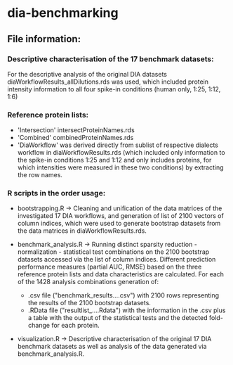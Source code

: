 # dia-benchmarking

## File information:

### Descriptive characterisation of the 17 benchmark datasets:
For the descriptive analysis of the original DIA datasets 
diaWorkflowResults_allDilutions.rds was used, which included protein intensity information to all four spike-in conditions (human only, 1:25, 1:12, 1:6)

### Reference protein lists:
- 'Intersection' intersectProteinNames.rds
- 'Combined' combinedProteinNames.rds
- 'DiaWorkflow' was derived directly from sublist of respective dialects workflow in diaWorkflowResults.rds (which included only information to the spike-in conditions 1:25 and 1:12 and only includes proteins, for which intensities were measured in these two conditions) by extracting the row names.

### R scripts in the order usage:
- bootstrapping.R &rarr; Cleaning and unification of the data matrices of the investigated 17 DIA workflows, and generation of list of 2100 vectors of column indices, which were used to generate bootstrap datasets from the data matrices in diaWorkflowResults.rds.

- benchmark_analysis.R &rarr; Running distinct sparsity reduction - normalization - statistical test
combinations on the 2100 bootstrap datasets accessed via the list of column indices. Different prediction performance measures (partial AUC, RMSE) based on the three reference protein lists and data characteristics are calculated.
	For each of the 1428 analysis combinations generation of:
	- .csv file ("benchmark_results....csv") with 2100 rows representing the results of the 2100 	bootstrap datasets.
	- .RData file ("resultlist_....Rdata") with the information in the .csv plus a table with the output of the statistical tests and the detected fold-change for each protein.

- visualization.R &rarr; Descriptive characterisation of the original 17 DIA benchmark datasets as well as analysis of the data generated via benchmark_analysis.R.

